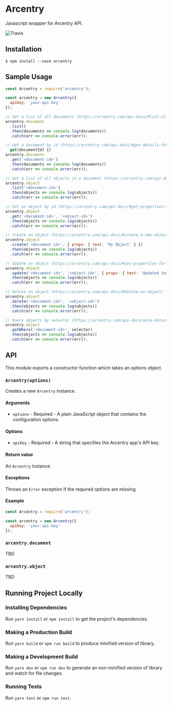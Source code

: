 # Arcentry

Javascript wrapper for Arcentry API.

![Travis](https://api.travis-ci.com/nschomberg/arcentry.svg?branch=master)

## Installation

```shell
$ npm install --save arcentry
```

## Sample Usage

```js
const Arcentry = require('arcentry');

const arcentry = new Arcentry({
  apiKey: 'your-api-key'
});

// Get a list of all documents (https://arcentry.com/api-docs/#list-all-documents)
arcentry.document
  .list()
  .then(documents => console.log(documents))
  .catch(err => console.error(err));

// Get a document by id (https://arcentry.com/api-docs/#get-details-for-a-document
  get(documentId) {)
arcentry.document
  .get('<document-id>')
  .then(documents => console.log(documents))
  .catch(err => console.error(err));

// Get a list of all objects in a document (https://arcentry.com/api-docs/#list-all-objects-for-a-document)
arcentry.object
  .list('<document-id>')
  .then(objects => console.log(objects))
  .catch(err => console.error(err));

// Get an object by id (https://arcentry.com/api-docs/#get-properties-for-an-object)
arcentry.object
  .get('<document-id>', '<object-id>')
  .then(objects => console.log(objects))
  .catch(err => console.error(err));

// Create an object (https://arcentry.com/api-docs/#create-a-new-object)
arcentry.object
  .create('<document-id>', { props: { text: 'My Object' } })
  .then(objects => console.log(objects))
  .catch(err => console.error(err));

// Update an object (https://arcentry.com/api-docs/#set-properties-for-an-object)
arcentry.object
  .update('<document-id>', '<object-id>', { props: { text: 'Updated text' } })
  .then(objects => console.log(objects))
  .catch(err => console.error(err));

// Delete an object (https://arcentry.com/api-docs/#delete-an-object)
arcentry.object
  .delete('<document-id>', '<object-id>')
  .then(objects => console.log(objects))
  .catch(err => console.error(err));

// Query objects by selector (https://arcentry.com/api-docs/meta-data/#how-to-search-for-metadata)
arcentry.object
  .getWhere('<document-id>', selector)
  .then(objects => console.log(objects))
  .catch(err => console.error(err));
```

## API

This module exports a constructor function which takes an options object.

### `Arcentry(options)`

Creates a new `Arcentry` instance.

#### Arguments

- `options` - Required - A plain JavaScript object that contains the configuration options.

#### Options

- `apiKey` - Required - A string that specifies the Arcentry app's API key.

#### Return value

An `Arcentry` instance.

#### Exceptions

Throws an `Error` exception if the required options are missing.

#### Example

```js
const Arcentry = require('arcentry');

const arcentry = new Arcentry({
  apiKey: 'your-api-key'
});
```

### `arcentry.document`

TBD

### `arcentry.object`

TBD

## Running Project Locally

### Installing Dependencies

Run `yarn install` or `npm install` to get the project's dependencies.

### Making a Production Build

Run `yarn build` or `npm run build` to produce minified version of library.

### Making a Development Build

Run `yarn dev` or `npm run dev` to generate an non-minified version of library and watch for file changes.

### Running Tests

Run `yarn test` or `npm run test`.
